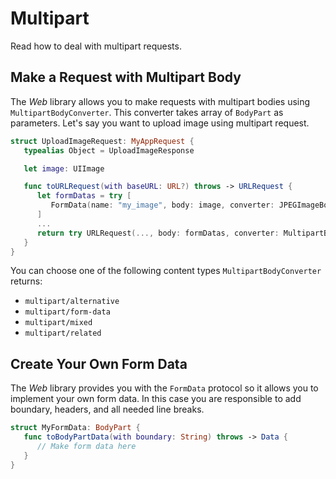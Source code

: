 # Multipart

Read how to deal with multipart requests.

## Make a Request with Multipart Body

The *Web* library allows you to make requests with multipart bodies using `MultipartBodyConverter`. 
This converter takes array of `BodyPart` as parameters. Let's say you want to upload image using 
multipart request. 

```swift
struct UploadImageRequest: MyAppRequest {
   typealias Object = UploadImageResponse

   let image: UIImage

   func toURLRequest(with baseURL: URL?) throws -> URLRequest {
      let formDatas = try [
         FormData(name: "my_image", body: image, converter: JPEGImageBodyConverter())
      ]
      ...
      return try URLRequest(..., body: formDatas, converter: MultipartBodyConverter())
   }
}
```

You can choose one of the following content types `MultipartBodyConverter` returns:

- `multipart/alternative`
- `multipart/form-data`
- `multipart/mixed`
- `multipart/related`

## Create Your Own Form Data

The *Web* library provides you with the `FormData` protocol so it allows you to implement your own 
form data. In this case you are responsible to add boundary, headers, and all needed line breaks.  

```swift
struct MyFormData: BodyPart {
   func toBodyPartData(with boundary: String) throws -> Data {
      // Make form data here
   }
}
```
